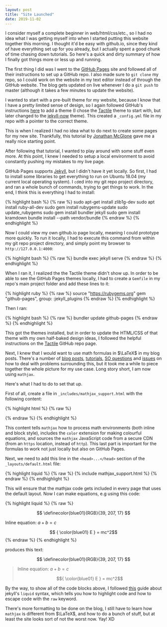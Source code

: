```yaml
---
layout: post
title: "Site Launched"
date: 2019-11-02
---
```


I consider myself a complete beginner in web/html/css/etc., so I had no idea what I was getting myself into when I started putting this website together this morning. I thought it'd be easy with github.io, since they kind of have everything set up for you already, but I actually spent a good chunk of time chasing down tutorials. So here's a quick and dirty summary of how I finally got things more or less up and running.

The first thing I did was I went to the [GitHub Pages](https://pages.github.com/) site and followed all of their instructions to set up a GitHub repo. I also made sure to `git clone` my repo, so I could work on the website in my text editor instead of through the GitHub website. The blog gets updated on live whenever I do a `git push` to master (although it takes a few minutes to update the website). 

I wanted to start with a pre-built theme for my website, because I know that I have a pretty limited sense of design, so I again followed GitHub's instructions [here](https://help.github.com/en/github/working-with-github-pages/adding-a-theme-to-your-github-pages-site-with-the-theme-chooser) to add a theme (I chose the [Tactile](https://github.com/pages-themes/tactile)
 theme to start with, but later changed to the [jekyll-now](https://github.com/barryclark/jekyll-now) theme). This created a `_config.yml` file in my repo with a pointer to the correct theme.

This is when I realized I had no idea what to do next to create some pages for my new site. Thankfully, this tutorial by [Jonathan McGlone](http://jmcglone.com/guides/github-pages/) gave me a really nice starting point.

After following that tutorial, I wanted to play around with some stuff even more. At this point, I knew I needed to setup a local environment to avoid constantly pushing my mistakes to my live page. 

GitHub Pages supports [Jekyll](https://jekyllrb.com/), but I didn't have it yet locally. So first, I had to install some libraries to get everything to run on Ubuntu 18.04 (my current local operating system). I `cd`ed into my git repo project directory, and ran a whole bunch of commands, trying to get things to work. In the end, I think this is everything I had to install: 

{% highlight bash %}
{% raw %}
sudo apt-get install zlib1g-dev
sudo apt install ruby-all-dev
sudo gem install rubygems-update 
sudo update_rubygems
sudo gem install bundler jekyll
sudo gem install kramdown
bundle install --path vendor/bundle
{% endraw %}
{% endhighlight %} 

Now I could view my own github.io page locally, meaning I could prototype more quickly. To run it locally, I had to execute this command from within my git repo project directory, and simply point my browser to `http://127.0.0.1:4000`:

{% highlight bash %}
{% raw %}
bundle exec jekyll serve
{% endraw %}
{% endhighlight %}

When I ran it, I realized the the Tactile theme didn't show up. In order to be able to see the GitHub Pages themes locally, I had to create a `Gemfile` in my repo's main project folder and add these lines to it: 

{% highlight ruby %}
{% raw %}
source "https://rubygems.org"
gem "github-pages", group: :jekyll_plugins
{% endraw %}
{% endhighlight %}

Then I ran:

{% highlight bash %}
{% raw %}
bundler update github-pages
{% endraw %}
{% endhighlight %}

This got the themes installed, but in order to update the HTML/CSS of that theme with my own half-baked design ideas, I followed the helpful instructions on the [Tactile](https://github.com/pages-themes/tactile) GitHub repo page.

Next, I knew that I would want to use math formulas in $\LaTeX$ in my blog posts. There's a number of [blog posts](http://www.gastonsanchez.com/visually-enforced/opinion/2014/02/16/Mathjax-with-jekyll/), [tutorials](http://csega.github.io/mypost/2017/03/28/how-to-set-up-mathjax-on-jekyll-and-github-properly.html), [SO questions](https://stackoverflow.com/questions/40440863/mathjax-dont-show-up-on-jekyll-github-pages-but-show-up-on-localhost) and [issues](https://github.com/github/pages-gem/issues/307) on how to deal with problems surrounding this, but it took me a while to piece together the whole picture for my use case. Long story short, I am now using `mathjax`. 

Here's what I had to do to set that up.

First of all, create a file in `_includes/mathjax_support.html` with the following content:

{% highlight html %}
{% raw %}
<script type="text/x-mathjax-config">
  MathJax.Hub.Config({
    TeX: {
      equationNumbers: {
        autoNumber: "AMS"
      },
      extensions: ["color.js"]
    },
    tex2jax: {
      inlineMath: [ ['$','$'], ['\\(', '\\)'] ],
      displayMath: [ ['$$','$$'] ],
      processEscapes: true,
	  processEnvironments: true,
	  skipTags: ['script', 'noscript', 'style', 'textarea', 'pre'],
    }
  });
</script>

<script type="text/javascript" async
  src="https://cdn.mathjax.org/mathjax/latest/MathJax.js?config=TeX-MML-AM_CHTML">
</script>
{% endraw %}
{% endhighlight %}

This content tells `mathjax` how to process math environments (both inline and block style), includes the `color` extension for making colourful equations, and sources the `mathjax` JavaScript code from a secure CDN (from an `https` location, instead of `http`). This last part is important for the formulas to work not just locally but also on GitHub Pages.

Next, we need to add this line in the `<head>...</head>` section of the `_layouts/default.html` file:

{% highlight liquid %}
{% raw %}
{% include mathjax_support.html %}
{% endraw %}
{% endhighlight %}

This will ensure that the mathjax code gets included in every page that uses the default layout. Now I can make equations, e.g using this code:

{% highlight liquid %}
{% raw %}

$$
\definecolor{blue01}{RGB}{39, 207, 17}
$$

Inline equation: $a+b=c$

$$ { \color{blue01} E } = mc^2$$
{% endraw %}
{% endhighlight %}

produces this text:

$$
\definecolor{blue01}{RGB}{39, 207, 17}
$$

> Inline equation: $a+b=c$
>
> $${ \color{blue01} E } = mc^2$$


By the way, to show all of the code blocks above, I followed [this](https://tosbourn.com/liquid-raw-syntax/) guide about jekyll's `liquid` syntax, which tells you how to highlight code and how to escape code with the `raw` keyword. 


There's more formatting to be done on the blog, I still have to learn how `mathjax` is different from $\LaTeX$, and how to do a bunch of stuff, but at least the site looks sort of not the worst now. Yay! XD  
